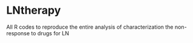 # LNtherapy
All R codes to reproduce the entire analysis of characterization the non-response to drugs for LN
